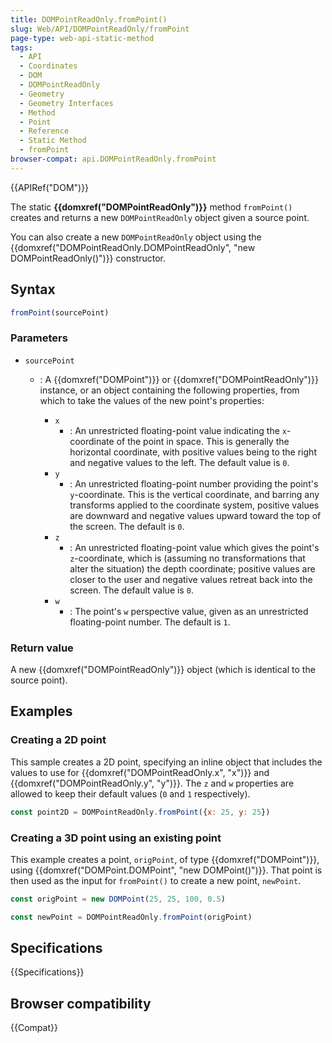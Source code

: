 ```yaml
---
title: DOMPointReadOnly.fromPoint()
slug: Web/API/DOMPointReadOnly/fromPoint
page-type: web-api-static-method
tags:
  - API
  - Coordinates
  - DOM
  - DOMPointReadOnly
  - Geometry
  - Geometry Interfaces
  - Method
  - Point
  - Reference
  - Static Method
  - fromPoint
browser-compat: api.DOMPointReadOnly.fromPoint
---
```

{{APIRef("DOM")}}

The static **{{domxref("DOMPointReadOnly")}}**
method `fromPoint()` creates and returns a new
`DOMPointReadOnly` object given a source point.

You can also create a new `DOMPointReadOnly` object using the
{{domxref("DOMPointReadOnly.DOMPointReadOnly", "new DOMPointReadOnly()")}} constructor.

## Syntax

```js
fromPoint(sourcePoint)
```

### Parameters

- `sourcePoint`

  - : A {{domxref("DOMPoint")}} or {{domxref("DOMPointReadOnly")}} instance, or an object containing the following properties, from which to take the
    values of the new point's properties:

    - `x`
      - : An unrestricted floating-point value indicating the `x`-coordinate of the point in space. This is generally the horizontal coordinate, with positive values being to the right and negative values to the left. The default value is `0`.
    - `y`
      - : An unrestricted floating-point number providing the point's `y`-coordinate. This is the vertical coordinate, and barring any transforms applied to the coordinate system, positive values are downward and negative values upward toward the top of the screen. The default is `0`.
    - `z`
      - : An unrestricted floating-point value which gives the point's `z`-coordinate, which is (assuming no transformations that alter the situation) the depth coordinate; positive values are closer to the user and negative values retreat back into the screen. The default value is `0`.
    - `w`
      - : The point's `w` perspective value, given as an unrestricted floating-point number. The default is `1`.

### Return value

A new {{domxref("DOMPointReadOnly")}} object (which is identical to the source point).

## Examples

### Creating a 2D point

This sample creates a 2D point, specifying an inline object that includes the values to
use for {{domxref("DOMPointReadOnly.x", "x")}} and {{domxref("DOMPointReadOnly.y",
  "y")}}. The `z` and `w` properties are allowed to keep their
default values (`0` and `1` respectively).

```js
const point2D = DOMPointReadOnly.fromPoint({x: 25, y: 25})
```

### Creating a 3D point using an existing point

This example creates a point, `origPoint`, of type
{{domxref("DOMPoint")}}, using {{domxref("DOMPoint.DOMPoint", "new DOMPoint()")}}. That
point is then used as the input for `fromPoint()` to create a new point,
`newPoint`.

```js
const origPoint = new DOMPoint(25, 25, 100, 0.5)

const newPoint = DOMPointReadOnly.fromPoint(origPoint)
```

## Specifications

{{Specifications}}

## Browser compatibility

{{Compat}}
